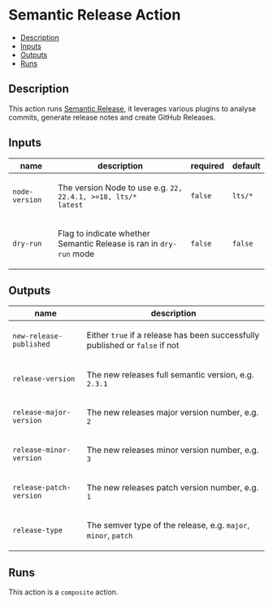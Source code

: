 # Semantic Release Action

<!-- toc -->

* [Description](#description)
* [Inputs](#inputs)
* [Outputs](#outputs)
* [Runs](#runs)

<!-- Regenerate with "pre-commit run -a markdown-toc" -->

<!-- tocstop -->

<!-- action-docs-header source="action.yml" -->

<!-- action-docs-header source="action.yml" -->

<!-- action-docs-description source="action.yml" -->
## Description

This action runs [Semantic Release](https://github.com/semantic-release/semantic-release), it leverages various plugins to analyse commits, generate release notes and create GitHub Releases.
<!-- action-docs-description source="action.yml" -->

<!-- action-docs-inputs source="action.yml" -->
## Inputs

| name | description | required | default |
| --- | --- | --- | --- |
| `node-version` | <p>The version Node to use e.g. <code>22, 22.4.1, &gt;=18, lts/* latest</code></p> | `false` | `lts/*` |
| `dry-run` | <p>Flag to indicate whether Semantic Release is ran in <code>dry-run</code> mode</p> | `false` | `false` |
<!-- action-docs-inputs source="action.yml" -->

<!-- action-docs-outputs source="action.yml" -->
## Outputs

| name | description |
| --- | --- |
| `new-release-published` | <p>Either <code>true</code> if a release has been successfully published or <code>false</code> if not</p> |
| `release-version` | <p>The new releases full semantic version, e.g. <code>2.3.1</code></p> |
| `release-major-version` | <p>The new releases major version number, e.g. <code>2</code></p> |
| `release-minor-version` | <p>The new releases minor version number, e.g. <code>3</code></p> |
| `release-patch-version` | <p>The new releases patch version number, e.g. <code>1</code></p> |
| `release-type` | <p>The semver type of the release, e.g. <code>major</code>, <code>minor</code>, <code>patch</code></p> |
<!-- action-docs-outputs source="action.yml" -->

<!-- action-docs-runs source="action.yml" -->
## Runs

This action is a `composite` action.
<!-- action-docs-runs source="action.yml" -->
